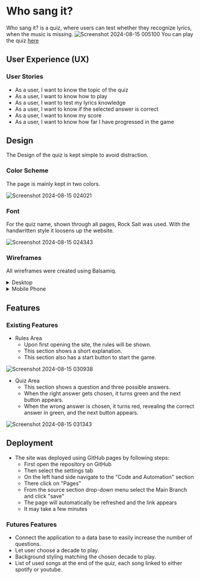 # Who sang it?
Who sang it? is a quiz, where users can test whether they recognize lyrics, when the music is missing.
![Screenshot 2024-08-15 005100](https://github.com/user-attachments/assets/a73471c2-9d12-4b93-b0e2-585d14eb5d01)
You can play the quiz [here](https://nicole215.github.io/whosangit/)
## User Experience (UX)
### User Stories
- As a user, I want to know the topic of the quiz
- As a user, I want to know how to play
- As a user, I want to test my lyrics knowledge
- As a user, I want to know if the selected answer is correct
- As a user, I want to know my score
- As a user, I want to know how far I have progressed in the game
## Design
The Design of the quiz is kept simple to avoid distraction.
### Color Scheme
The page is mainly kept in two colors.

![Screenshot 2024-08-15 024021](https://github.com/user-attachments/assets/edfd5b2d-26dd-4a96-82ec-4d13f372b267)

### Font
For the quiz name, shown through all pages, Rock Salt was used. With the handwritten style it loosens up the website.

![Screenshot 2024-08-15 024343](https://github.com/user-attachments/assets/f316ea49-d052-4004-9898-03edc2ae57f9)
### Wireframes
All wireframes were created using Balsamiq.
<details>
<summary>Desktop</summary>
  
![New Wireframe 1](https://github.com/user-attachments/assets/6b6dc9ca-5ec5-4ed9-b860-55087499eb1d)
  
![New Wireframe 2](https://github.com/user-attachments/assets/63bec6d7-96fa-4437-b693-6b7e853b2d9b) 
</details>
<details>
<summary>Mobile Phone</summary>

![New Wireframe 3](https://github.com/user-attachments/assets/c26f4ba4-67ac-47a9-b341-adf285a2702b)
</details>

## Features
### Existing Features
- Rules Area
  - Upon first opening the site, the rules will be shown.
  - This section shows a short explanation.
  - This section also has a start button to start the game.
  
![Screenshot 2024-08-15 030938](https://github.com/user-attachments/assets/6830d771-28a6-43b0-b128-1c9b915c2dae)

- Quiz Area
  - This section shows a question and three possible answers.
  - When the right answer gets chosen, it turns green and the next button appears.
  - When the wrong answer is chosen, it turns red, revealing the correct answer in green, and the next button appears.
    
![Screenshot 2024-08-15 031343](https://github.com/user-attachments/assets/2a22e12d-9337-4090-bdaa-fdec65c55009)

## Deployment
- The site was deployed using GitHub pages by following steps:
  - First open the repository on GitHub
  - Then select the settings tab
  - On the left hand side navigate to the "Code and Automation" section
  - There click on "Pages"
  - From the source section drop-down menu select the Main Branch and click "save"
  - The page will automatically be refreshed and the link appears
  - It may take a few minutes

### Futures Features
- Connect the application to a data base to easily increase the number of questions.
- Let user choose a decade to play.
- Background styling matching the chosen decade to play.
- List of used songs at the end of the quiz, each song linked to either spotify or youtube.

